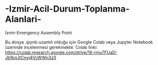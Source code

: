 # -Izmir-Acil-Durum-Toplanma-Alanlari-
İzmir-Emergency Assembly Point

Bu dosya .ipynb uzantılı olduğu için Google Colab veya Jupyter Notebook üzerinde incelenmesi gerekmekte. Colab linki: https://colab.research.google.com/drive/16-rnju7FUaD-Jb1bqJtCnyj4VcWWn3z0
